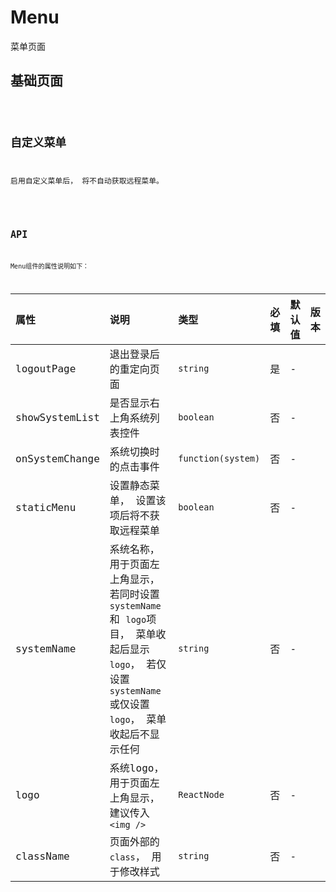 # Menu

菜单页面

## 基础页面

<code src="./demo/index" />

## 自定义菜单

启用自定义菜单后， 将不自动获取远程菜单。

<code src="./demo/staticMenu" />

## API

Menu组件的属性说明如下：

| 属性 | 说明 | 类型 | 必填 | 默认值 | 版本 |
| :---- | :---- | :---- | :---- | :---- | :---- |
| logoutPage | 退出登录后的重定向页面 | `string` | 是 | - |
| showSystemList | 是否显示右上角系统列表控件 | `boolean` | 否 | - |
| onSystemChange | 系统切换时的点击事件 | `function(system)` | 否 | - |
| staticMenu | 设置静态菜单， 设置该项后将不获取远程菜单 | `boolean` | 否 | - |
| systemName | 系统名称， 用于页面左上角显示， 若同时设置`systemName` 和 `logo`项目， 菜单收起后显示`logo`， 若仅设置`systemName`或仅设置`logo`， 菜单收起后不显示任何 | `string` | 否 | - |
| logo | 系统logo， 用于页面左上角显示， 建议传入`<img />` | `ReactNode` | 否 | - |
| className | 页面外部的`class`， 用于修改样式 | `string` | 否 | - |

